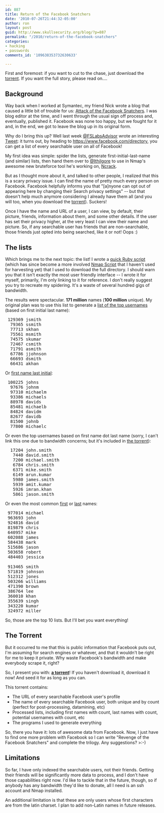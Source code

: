 ```yaml
---
id: 887
title: Return of the Facebook Snatchers
date: '2010-07-26T21:44:32-05:00'
author: ron
layout: post
guid: http://www.skullsecurity.org/blog/?p=887
permalink: "/2010/return-of-the-facebook-snatchers"
categories:
- hacking
- passwords
comments_id: '109638353732630633'

---
```


First and foremost: if you want to cut to the chase, just download the <a href='/blogdata/fbdata.torrent'>torrent</a>. If you want the full story, please read on....

<h2>Background</h2>
Way back when I worked at Symantec, my friend Nick wrote a blog that caused a little bit of trouble for us: <a href='http://www.symantec.com/connect/blogs/attack-facebook-snatchers'>Attack of the Facebook Snatchers</a>. I was blog editor at the time, and I went through the usual sign off process and, eventually, published it. Facebook was none too happy, but we fought for it and, in the end, we got to leave the blog up in its original form.

Why do I bring this up? Well last week <a href='https://twitter.com/FSLabsAdvisor'>@FSLabsAdvisor</a> wrote an interesting <a href='http://twitter.com/FSLabsAdvisor/status/18442678378'>Tweet</a>: it turns out, by heading to <a href='https://www.facebook.com/directory'>https://www.facebook.com/directory</a>, you can get a list of every searchable user on all of Facebook! 

My first idea was simple: spider the lists, generate first-initial-last-name (and similar) lists, then hand them over to <a href='https://twitter.com/ithilgore'>@Ithilgore</a> to use in Nmap's awesome new bruteforce tool he's working on, <a href='http://nmap.org/ncrack/'>Ncrack</a>. 
<!--more-->
But as I thought more about it, and talked to other people, I realized that this is a scary privacy issue. I can find the name of pretty much every person on Facebook. Facebook helpfully informs you that "[a]nyone can opt out of appearing here by changing their Search privacy settings" -- but that doesn't help much anymore considering I already have them all (and you will too, when you download the <a href='/blogdata/fbdata.torrent'>torrent</a>). Suckers!

Once I have the name and URL of a user, I can view, by default, their picture, friends, information about them, and some other details. If the user has set their privacy higher, at the very least I can view their name and picture. So, if any searchable user has friends that are non-searchable, those friends just opted into being searched, like it or not! Oops :) 

<h2>The lists</h2>
Which brings me to the next topic: the list! I wrote a <a href='/blogdata/facebook.rb'>quick Ruby script</a> (which has since become a more involved <a href='/blogdata/facebook.nse'>Nmap Script</a> that I haven't used for harvesting yet) that I used to download the full directory. I should warn you that it isn't exactly the most user friendly interface -- I wrote it for myself, primarily, I'm only linking to it for reference. I don't really suggest you try to recreate my spidering. It's a waste of several hundred gigs of bandwidth. 

The results were spectacular. <strong>171 million</strong> names (<strong>100 million</strong> unique). My original plan was to use this list to generate a <a href='/blogdata/facebook-f.last-withcount.txt.bz2'>list of the top usernames</a> (based on first initial last name):
<pre> 129369 jsmith
  79365 ssmith
  77713 skhan
  75561 msmith
  74575 skumar
  72467 csmith
  71791 asmith
  67786 jjohnson
  66693 dsmith
  66431 akhan
</pre>

Or <a href='/blogdata/facebook-first.l-withcount.txt.bz2'>first name last initial</a>:
<pre> 100225 johns
  97676 johnm
  97310 michaelm
  93386 michaels
  88978 davids
  85481 michaelb
  84824 davidm
  82677 davidb
  81500 johnb
  77800 michaelc
</pre>

Or even the top usernames based on first name dot last name (sorry, I can't link this one due to bandwidth concerns; but it's included in <a href='/blogdata/fbdata.torrent'>the torrent</a>):
<pre>  17204 john.smith
   7440 david.smith
   7200 michael.smith
   6784 chris.smith
   6371 mike.smith
   6149 arun.kumar
   5980 james.smith
   5939 amit.kumar
   5926 imran.khan
   5861 jason.smith
</pre>

Or even the most common <a href='/blogdata/facebook-firstnames-withcount.txt.bz2'>first</a> or <a href='/blogdata/facebook-lastnames-withcount.txt.bz2'>last</a> names:
<pre>
 977014 michael
 963693 john
 924816 david
 819879 chris
 640957 mike
 602088 james
 584438 mark
 515686 jason
 503658 robert
 484403 jessica

 913465 smith
 571819 johnson
 512312 jones
 503266 williams
 471390 brown
 386764 lee
 360010 khan
 355639 singh
 343220 kumar
 324972 miller
</pre>

So, those are the top 10 lists. But I'll bet you want everything!

<h2>The Torrent</h2>
But it occurred to me that this is public information that Facebook puts out, I'm assuming for search engines or whatever, and that it wouldn't be right for me to keep it private. Why waste Facebook's bandwidth and make everybody scrape it, right? 

So, I present you with: <strong><a href='/blogdata/fbdata.torrent'>a torrent</a></strong>! If you haven't download it, download it now! And seed it for as long as you can. 

This torrent contains:
<ul>
<li>The URL of every searchable Facebook user's profile</li>
<li>The name of every searchable Facebook user, both unique and by count (perfect for post-processing, datamining, etc)</li>
<li>Processed lists, including first names with count, last names with count, potential usernames with count, etc</li>
<li>The programs I used to generate everything</li>
</ul>

So, there you have it: lots of awesome data from Facebook. Now, I just have to find one more problem with Facebook so I can write "Revenge of the Facebook Snatchers" and complete the trilogy. Any suggestions? >:-)

<h2>Limitations</h2>
So far, I have only indexed the searchable users, not their friends. Getting their friends will be significantly more data to process, and I don't have those capabilities right now. I'd like to tackle that in the future, though, so if anybody has any bandwidth they'd like to donate, all I need is an ssh account and Nmap installed. 

An additional limitation is that these are only users whose first characters are from the latin charset. I plan to add non-Latin names in future releases. 
